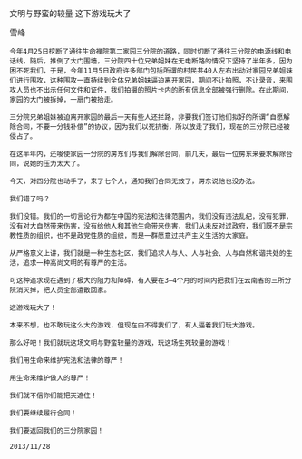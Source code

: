 文明与野蛮的较量 这下游戏玩大了

雪峰


    今年4月25日挖断了通往生命禅院第二家园三分院的道路，同时切断了通往三分院的电源线和电话线，随后，推倒了大门围墙，三分院四十位兄弟姐妹在无电断路的情况下坚持了半年多，因为困不死我们，于是，今年11月5日政府许多部门包括所谓的村民共40人左右出动对家园兄弟姐妹们进行围攻，这种围攻一直持续到全体兄弟姐妹逼迫离开家园，期间不让拍照，不让录音，来围攻人员也不出示任何文件和证件，我们拍摄的照片卡内的所有信息全部被强行删除。在此期间，家园的大门被拆掉，一扇门被抬走。

    三分院兄弟姐妹被迫离开家园的最后一天有些人还拦路，非要我们签订他们拟好的所谓“自愿解除合同，不要一分钱补偿”的协议，因为我们以死抗衡，所以放走了我们，现在的三分院已经被侵占了。

    在这半年内，还唆使家园一分院的房东们与我们解除合同，前几天，最后一位房东来要求解除合同，说她的压力太大了。

    今天，对四分院也动手了，来了七个人，通知我们合同无效了，房东说他也没办法。

    我们错了吗？

    我们没错。我们的一切言论行为都在中国的宪法和法律范围内，我们没有违法乱纪，没有犯罪，没有对大自然带来伤害，没有给他人和其他生命带来伤害，我们从未反对过政府，我们既不是宗教性质的组织，也不是政党性质的组织，而是一群愿意过共产主义生活的大家庭。

    从严格意义上讲，我们就是一种生态社区，我们追求人与人、人与社会、人与自然和谐共处的生活，追求一种高尚文明的有尊严的生活。

    可这种追求现在遇到了极大的阻力和障碍，有人要在3—4个月的时间内把我们在云南省的三所分院消灭掉，把人员全部遣散回家。

    这游戏玩大了！

    本来不想，也不敢玩这么大的游戏，但现在由不得我们了，有人逼着我们玩大游戏。

    那么好吧！我们就玩这场文明与野蛮较量的游戏，玩这场生死较量的游戏！

    我们用生命来维护宪法和法律的尊严！

    用生命来维护做人的尊严！

    我们就不信你们能把天遮住！

    我们要继续履行合同！

    我们要返回我们的三分院家园！

    2013/11/28



